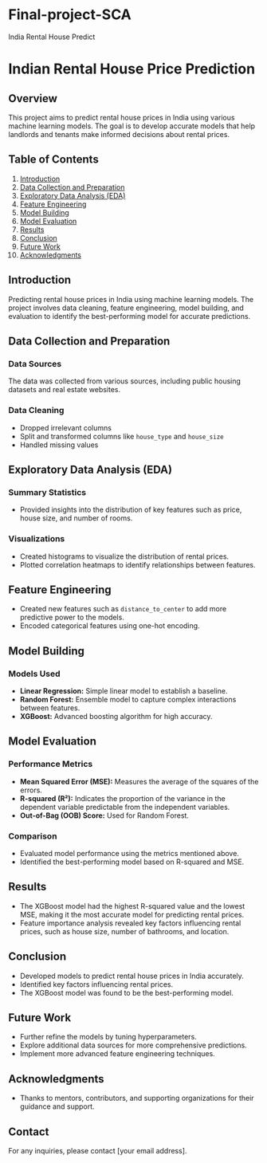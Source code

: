 # Final-project-SCA
India Rental House Predict
# Indian Rental House Price Prediction

## Overview
This project aims to predict rental house prices in India using various machine learning models. The goal is to develop accurate models that help landlords and tenants make informed decisions about rental prices.

## Table of Contents
1. [Introduction](#introduction)
2. [Data Collection and Preparation](#data-collection-and-preparation)
3. [Exploratory Data Analysis (EDA)](#exploratory-data-analysis-eda)
4. [Feature Engineering](#feature-engineering)
5. [Model Building](#model-building)
6. [Model Evaluation](#model-evaluation)
7. [Results](#results)
8. [Conclusion](#conclusion)
9. [Future Work](#future-work)
10. [Acknowledgments](#acknowledgments)

## Introduction
Predicting rental house prices in India using machine learning models. The project involves data cleaning, feature engineering, model building, and evaluation to identify the best-performing model for accurate predictions.

## Data Collection and Preparation
### Data Sources
The data was collected from various sources, including public housing datasets and real estate websites.

### Data Cleaning
- Dropped irrelevant columns
- Split and transformed columns like `house_type` and `house_size`
- Handled missing values

## Exploratory Data Analysis (EDA)
### Summary Statistics
- Provided insights into the distribution of key features such as price, house size, and number of rooms.

### Visualizations
- Created histograms to visualize the distribution of rental prices.
- Plotted correlation heatmaps to identify relationships between features.

## Feature Engineering
- Created new features such as `distance_to_center` to add more predictive power to the models.
- Encoded categorical features using one-hot encoding.

## Model Building
### Models Used
- **Linear Regression:** Simple linear model to establish a baseline.
- **Random Forest:** Ensemble model to capture complex interactions between features.
- **XGBoost:** Advanced boosting algorithm for high accuracy.

## Model Evaluation
### Performance Metrics
- **Mean Squared Error (MSE):** Measures the average of the squares of the errors.
- **R-squared (R²):** Indicates the proportion of the variance in the dependent variable predictable from the independent variables.
- **Out-of-Bag (OOB) Score:** Used for Random Forest.

### Comparison
- Evaluated model performance using the metrics mentioned above.
- Identified the best-performing model based on R-squared and MSE.

## Results
- The XGBoost model had the highest R-squared value and the lowest MSE, making it the most accurate model for predicting rental prices.
- Feature importance analysis revealed key factors influencing rental prices, such as house size, number of bathrooms, and location.

## Conclusion
- Developed models to predict rental house prices in India accurately.
- Identified key factors influencing rental prices.
- The XGBoost model was found to be the best-performing model.

## Future Work
- Further refine the models by tuning hyperparameters.
- Explore additional data sources for more comprehensive predictions.
- Implement more advanced feature engineering techniques.

## Acknowledgments
- Thanks to mentors, contributors, and supporting organizations for their guidance and support.

## Contact
For any inquiries, please contact [your email address].

